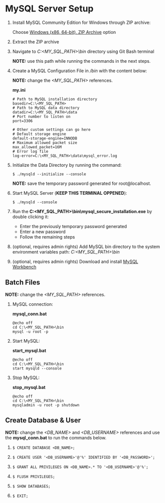 # MySQL Server Setup

1. Install MySQL Community Edition for Windows through ZIP archive:

   Choose [Windows (x86, 64-bit), ZIP Archive](https://dev.mysql.com/downloads/mysql/) option

2. Extract the ZIP archive

3. Navigate to _C:\<MY_SQL_PATH>\bin_ directory using Git Bash terminal

   **NOTE:** use this path while running the commands in the next steps.

4. Create a MySQL Configuration File in _/bin_ with the content below:

   **NOTE:** change the _<MY_SQL_PATH>_ references.

   **my.ini**

   ```
   # Path to MySQL installation directory
   basedir=C:\<MY_SQL_PATH>
   # Path to MySQL data directory
   datadir=C:\<MY_SQL_PATH>\data
   # Port number to listen on
   port=3306

   # Other custom settings can go here
   # Default storage engine
   default-storage-engine=INNODB
   # Maximum allowed packet size
   max_allowed_packet=16M
   # Error log file
   log-error=C:\<MY_SQL_PATH>\data\mysql_error.log
   ```

5. Initialize the Data Directory by running the command:

   `$ ./mysqld --initialize --console`

   **NOTE:** save the temporary password generated for root@localhost.

6. Start MySQL Server (**KEEP THIS TERMINAL OPPENED**):

   `$ ./mysqld --console`

7. Run the **C:\<MY_SQL_PATH>\bin\mysql_secure_installation.exe** by double clicking it:

   - Enter the previously temporary password generated
   - Enter a new password
   - Follow the remaining steps

8. (optional, requires admin rights) Add MySQL bin directory to the system environment variables path: _C:\<MY_SQL_PATH>\bin_

9. (optional, requires admin rights) Download and install [MySQL Workbench](https://dev.mysql.com/downloads/workbench/)

## Batch Files

**NOTE:** change the _<MY_SQL_PATH>_ references.

1. MySQL connection:

   **mysql_conn.bat**

   ```
   @echo off
   cd C:\<MY_SQL_PATH>\bin
   mysql -u root -p
   ```

2. Start MySQL:

   **start_mysql.bat**

   ```
   @echo off
   cd C:\<MY_SQL_PATH>\bin
   start mysqld --console
   ```

3. Stop MySQL:

   **stop_mysql.bat**

   ```
   @echo off
   cd C:\<MY_SQL_PATH>\bin
   mysqladmin -u root -p shutdown
   ```

## Create Database & User

**NOTE:** change the _<DB_NAME>_ and _<DB_USERNAME>_ references and use the **mysql_conn.bat** to run the commands below.

1. `$ CREATE DATABASE <DB_NAME>;`

2. `$ CREATE USER '<DB_USERNAME>'@'%' IDENTIFIED BY '<DB_PASSWORD>';`

3. `$ GRANT ALL PRIVILEGES ON <DB_NAME>.* TO '<DB_USERNAME>'@'%';`

4. `$ FLUSH PRIVILEGES;`

5. `$ SHOW DATABASES;`

6. `$ EXIT;`
